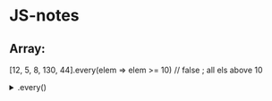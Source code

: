 # JS-notes

## Array:
  [12, 5, 8, 130, 44].every(elem => elem >= 10) // false ; all els above 10

<details>
  <summary>.every()</summary>
  <p>
    [12, 5, 8, 130, 44].every(elem => elem >= 10) // false ; all els above 10
   </p>
</details>
